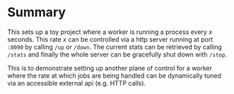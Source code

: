 # Summary

This sets up a toy project where a worker is running a process every _x_ seconds.
This rate _x_ can be controlled via a http server running at port `:8090` by calling `/up` or `/down`.
The current stats can be retrieved by calling `/stats` and finally the whole server can be gracefully shut down with `/stop`.

This is to demonstrate setting up another plane of control for a worker where the rate at which jobs are being handled can be dynamically tuned via an accessible external api (e.g. HTTP calls).
